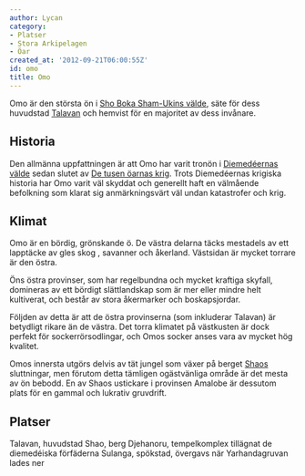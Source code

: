 ```yaml
---
author: Lycan
category:
- Platser
- Stora Arkipelagen
- Öar
created_at: '2012-09-21T06:00:55Z'
id: omo
title: Omo
---
```

Omo är den största ön i [Sho Boka Sham-Ukins välde], säte för dess huvudstad [Talavan] och hemvist för en majoritet av dess invånare.

## Historia

Den allmänna uppfattningen är att Omo har varit tronön i [Diemedéernas välde] sedan slutet av [De tusen öarnas krig]. Trots Diemedéernas krigiska historia har Omo varit väl skyddat och generellt haft en välmående befolkning som klarat sig anmärkningsvärt väl undan katastrofer och krig.

## Klimat

Omo är en bördig, grönskande ö. De västra delarna täcks mestadels av ett lapptäcke av gles skog , savanner och åkerland. Västsidan är mycket torrare är den östra.

Öns östra provinser, som har regelbundna och mycket kraftiga skyfall, domineras av ett bördigt slättlandskap som är mer eller mindre helt kultiverat, och består av stora åkermarker och boskapsjordar.

Följden av detta är att de östra provinserna (som inkluderar Talavan) är betydligt rikare än de västra. Det torra klimatet på västkusten är dock perfekt för sockerrörsodlingar, och Omos socker anses vara av mycket hög kvalitet.

Omos innersta utgörs delvis av tät jungel som växer på berget [Shaos] sluttningar, men förutom detta tämligen ogästvänliga område är det mesta av ön bebodd. En av Shaos ustickare i provinsen Amalobe är dessutom plats för en gammal och lukrativ gruvdrift.

## Platser

Talavan, huvudstad Shao, berg Djehanoru, tempelkomplex tillägnat de diemedéiska förfäderna Sulanga, spökstad, övergavs när Yarhandagruvan lades ner

  [Sho Boka Sham-Ukins välde]: Sho_Boka_Sham-Ukins_välde
  [Talavan]: Talavan
  [Diemedéernas välde]: Diemedéernas_välde
  [De tusen öarnas krig]: De_tusen_öarnas_krig
  [Shaos]: Shao